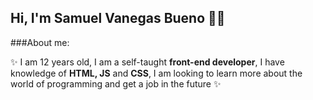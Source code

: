 ## Hi, I'm Samuel Vanegas Bueno 👨‍💻

###About me:

✨ I am 12 years old, I am a self-taught **front-end developer**, I have knowledge of **HTML, JS** and **CSS**, I am looking to learn more about the world of programming and get a job in the future ✨
